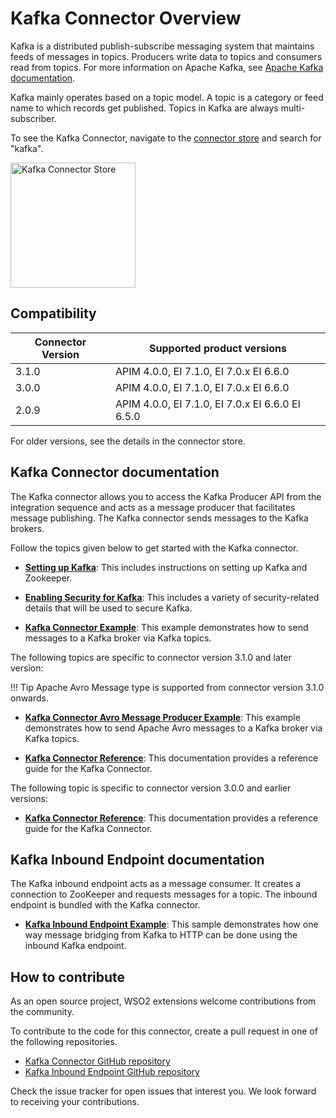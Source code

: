 # Kafka Connector Overview

Kafka is a distributed publish-subscribe messaging system that maintains feeds of messages in topics. Producers write data to topics and consumers read from topics. For more information on Apache Kafka, see [Apache Kafka documentation](http://kafka.apache.org/documentation.html).

Kafka mainly operates based on a topic model. A topic is a category or feed name to which records get published. Topics in Kafka are always multi-subscriber.

To see the Kafka Connector, navigate to the [connector store](https://store.wso2.com/store/assets/esbconnector/list) and search for "kafka".

<img src="{{base_path}}/assets/img/integrate/connectors/kafka-store.png" title="Kafka Connector Store" width="200" alt="Kafka Connector Store"/>

## Compatibility

| Connector Version | Supported product versions |
| ------------- |-------------|
| 3.1.0    | APIM 4.0.0, EI 7.1.0, EI 7.0.x EI 6.6.0 |
| 3.0.0    | APIM 4.0.0, EI 7.1.0, EI 7.0.x EI 6.6.0 |
| 2.0.9    | APIM 4.0.0, EI 7.1.0, EI 7.0.x EI 6.6.0 EI 6.5.0 |

For older versions, see the details in the connector store.

## Kafka Connector documentation

The Kafka connector allows you to access the Kafka Producer API from the integration sequence and acts as a message producer that facilitates message publishing. The Kafka connector sends messages to the Kafka brokers. 

Follow the topics given below to get started with the Kafka connector.

* **[Setting up Kafka]({{base_path}}/reference/connectors/kafka-connector/setting-up-kafka/)**: This includes instructions on setting up Kafka and Zookeeper.

* **[Enabling Security for Kafka]({{base_path}}/reference/connectors/kafka-connector/enabling-security-for-kafka/)**: This includes a variety of security-related details that will be used to secure Kafka.

* **[Kafka Connector Example]({{base_path}}/reference/connectors/kafka-connector/kafka-connector-producer-example/)**: This example demonstrates how to send messages to a Kafka broker via Kafka topics. 

The following topics are specific to connector version 3.1.0 and later version:

!!! Tip
    Apache Avro Message type is supported from connector version 3.1.0 onwards.

* **[Kafka Connector Avro Message Producer Example]({{base_path}}/reference/connectors/kafka-connector/kafka-connector-avro-producer-example/)**: This example demonstrates how to send Apache Avro messages to a Kafka broker via Kafka topics.  

* **[Kafka Connector Reference]({{base_path}}/reference/connectors/kafka-connector/kafka-connector-config/)**: This documentation provides a reference guide for the Kafka Connector.

The following topic is specific to connector version 3.0.0 and earlier versions:

* **[Kafka Connector Reference]({{base_path}}/reference/connectors/kafka-connector/kafka-connector-config/)**: This documentation provides a reference guide for the Kafka Connector.

## Kafka Inbound Endpoint documentation

The Kafka inbound endpoint acts as a message consumer. It creates a connection to ZooKeeper and requests messages for a topic. The inbound endpoint is bundled with the Kafka connector.

* **[Kafka Inbound Endpoint Example]({{base_path}}/reference/connectors/kafka-connector/kafka-inbound-endpoint-example/)**: This sample demonstrates how one way message bridging from Kafka to HTTP can be done using the inbound Kafka endpoint. 

## How to contribute

As an open source project, WSO2 extensions welcome contributions from the community. 

To contribute to the code for this connector, create a pull request in one of the following repositories. 

* [Kafka Connector GitHub repository](https://github.com/wso2-extensions/esb-connector-kafka)
* [Kafka Inbound Endpoint GitHub repository](https://github.com/wso2-extensions/esb-inbound-kafka)

Check the issue tracker for open issues that interest you. We look forward to receiving your contributions.
